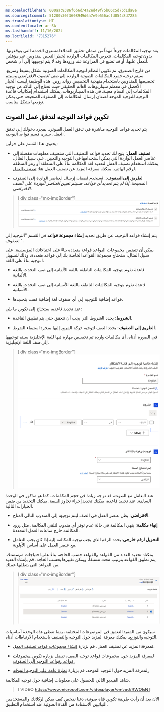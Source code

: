 ```yaml
---
ms.openlocfilehash: 000aac9386f6b6d74a2ed49f75b66c5d75d1da8e
ms.sourcegitcommit: 51200b30f3608949d6a7e9e566acfd054e8d7285
ms.translationtype: HT
ms.contentlocale: ar-SA
ms.lasthandoff: 11/16/2021
ms.locfileid: "7815276"
---
```

يعد توجيه المكالمات جزءاً مهماً من ضمان تحقيق العملاء لمستوى الخدمة التي يتوقعونها. بدون توجيه المكالمات، تتعرض المكالمات الواردة لخطر التعيين لمندوبين غير مؤهلين للعمل عليها، أو قد تضيع في المراوغة عند ورودها وقد لا يتم توجيهها إلى أي شخص. 

من خارج الصندوق، تم تكوين النظام لتوجيه المكالمات الصوتية بشكل بسيط وسريع. سيتم توجيه جميع المكالمات الصوتية الواردة إلى *صف الصوت الافتراضي* وسيتم تخصيصها للمندوبين باستخدام منهجية التخصيص رواند روبن. هذه الوظيفة ليست الخيار الأفضل في معظم سيناريوهات العالم الحقيقي حيث تحتاج إلى التأكد من توجيه المكالمات إلى أقسام معينة. في هذه السيناريوهات، يمكنك استخدام إمكانيات قاعدة التوجيه للتوجيه الموحد لضمان إرسال المكالمات إلى الصفوف الصحيحة حتى يمكن توزيعها بشكل مناسب. 

## <a name="configure-routing-rules-for-a-voice-workstream"></a>تكوين قواعد التوجيه لتدفق عمل الصوت

يتم تحديد قواعد التوجيه مباشرة في تدفق العمل الصوتي. بمجرد دخولك إلى تدفق العمل، سترى قسم قواعد التوجيه. 

يحتوي هذا القسم على جزأين:

-   **تصنيف العمل**: يتيح لك تحديد قواعد التصنيف التي ستضيف معلومات مفصلة إلى عناصر العمل الواردة التي يمكن استخدامها في التوجيه والتعيين. على سبيل المثال، يمكنك استخدام تصنيف العمل لتحديد لغة المكالمة بناءً على المنطقة أو رمز المنطقة لرقم الهاتف. يمكنك معرفة المزيد عن تصنيف العمل هنا: [تصنيف العمل](/dynamics365/customer-service/configure-work-classification?azure-portal=true#create-work-classification-rulesets).

-   **الطريق إلى الصفوف:**: يُستخدم لضمان إرسال العناصر الواردة إلى الصفوف الصحيحة. *إذا لم يتم تحديد أي قواعد، فسيتم تعيين العناصر الواردة على الصف الافتراضي*. 
    
> [!div class="mx-imgBorder"]
> [![لقطة شاشة تُظهر بعض قواعد التوجيه.](../media/routing.png)](../media/routing.png#lightbox)

يتم إنشاء قواعد التوجيه، عن طريق تحديد **إنشاء مجموعة قواعد** في القسم "التوجيه إلى الصفوف". 

يمكن أن تتضمن مجموعات القواعد قواعد متعددة بناءً على احتياجاتك المؤسسية. على سبيل المثال، ستحتاج مجموعة القواعد الخاصة بك إلى قواعد متعددة، وذلك لتسهيل التوجيه بناءً على اللغة. 

-   قاعدة تقوم بتوجيه المكالمات الناطقة باللغة الألمانية إلى صف التحدث باللغة الألمانية.

-   قاعدة تقوم بتوجيه المكالمات الناطقة باللغة الأسبانية إلى صف التحدث باللغة الأسبانية. 

-   قواعد إضافية للتوجيه إلى أي صفوف لغة إضافية قمت بتحديدها. 

عند تحديد قاعدة، ستحتاج إلى تكوين ما يلي:

-   **الشروط**: يحدد الشروط التي يجب أن تتحقق حتى يتم تطبيق القاعدة. 

-   **الطريق إلى الصفوف**: يحدد الصف لتوجيه حركة المرور إليها بمجرد استيفاء الشرط. 

في الصورة أدناه، أي مكالمات واردة تم تخصيص مهارة فيها للغة الإنجليزية سيتم توجيهها إلى صف اللغة الإنجليزية. 

> [!div class="mx-imgBorder"]
> [![لقطة شاشة تُظهر القاعدة "الطريق إلى الصف".](../media/routing-rule.png)](../media/routing-rule.png#lightbox)

عند التعامل مع الصوت، قد تواجه زيادة في حجم المكالمات، كما هو مذكور في الوحدة السابقة. عند تحديد قاعدة، يمكنك تحديد إجراء تجاوز السعة. يمكنك التحديد من ضمن الخيارات التالية. 

-   **الافتراضي**: يظل عنصر العمل في الصف ليتم توجيهه إلى المندوب التالي المتاح.

-   **إنهاء مكالمة**: ينهي المكالمة في حالة عدم توفر أي مندوب لتلقي المكالمة، مثل ورود المكالمة خارج ساعات العمل المحددة. 

-   **التحويل لرقم خارجي**: يحدد الرقم الذي يجب توجيه المكالمة إليه إذا كان يجب التعامل مع عنصر العمل على أساس الأولوية.

يمكنك تحديد العديد من القواعد والقواعد حسب الحاجة، بناءً على احتياجات مؤسستك. يتم تطبيق القواعد بترتيب محدد مسبقاً، ويمكن تغييرها بحسب الحاجة. قم بإنشاء العديد من القواعد التي يتطلبها عملك.

> [!div class="mx-imgBorder"]
> [![لقطة شاشة تُظهر عينة من قواعد اللغة.](../media/rule.png)](../media/rule.png#lightbox)

سيكون من المفيد التعمق في الموضوعات المختلفة، بينما تغطي هذه الوحدة أساسيات التوجيه والتوزيع. يمكنك معرفة المزيد حول التوجيه والتصنيف باستخدام الارتباطات أدناه. 

-   لمعرفة المزيد عن تصنيف العمل، قم بزيارة [إنشاء مجموعات قواعد تصنيف العمل](/dynamics365/customer-service/configure-work-classification?azure-portal=true#create-work-classification-rulesets).

-   لمعرفة المزيد حول مجموعات قواعد توجيه الصف، تفضل بزيارة [تكوين مجموعات قواعد وقواعد التوجيه إلى الصفوف.](/dynamics365/customer-service/configure-work-classification?azure-portal=true#configure-route-to-queues-rulesets-and-rules)
    
-   لمعرفة المزيد حول التوجيه الموحد، قم بزيارة [نظرة عامة على التوجيه الموحّد.](/dynamics365/customer-service/overview-unified-routing/?azure-portal=true)

شاهد الفيديو التالي للحصول على معلومات إضافية حول توجيه المكالمة.

> [!VIDEO https://www.microsoft.com/videoplayer/embed/RWOIxN]
    
الآن بعد أن رأيت طريقة تكوين قناة صوتية، دعنا نفحص كيف يمكن لوكلائك والمستخدمين النهائيين الاستفادة من القناة الصوتية عند استخدام التطبيق. 
